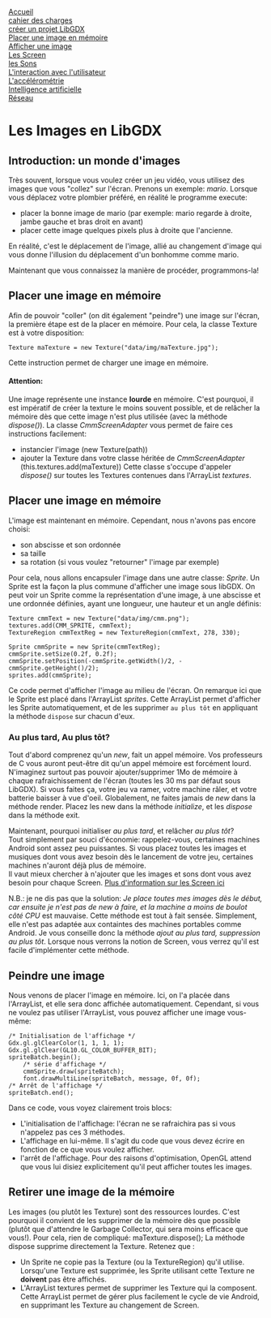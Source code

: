 [Accueil](accueil.html)  
[cahier des charges](cahier_des_charges.html)  
[créer un projet LibGDX](creer_projet.html)  
[Placer une image en mémoire](Les_Images_en_LibGDX.html)  
[Afficher une image](les_bases_du_painting.html)  
[Les Screen](screens.html)  
[les Sons](sons.html)  
[L'interaction avec l'utilisateur](reaction.html)  
[L'accélérométrie](accélérométrie.html)  
[Intelligence artificielle](intelligence_artificielle.html)  
[Réseau](reseau.html)


# Les Images en LibGDX #

## Introduction: un monde d'images ##

Très souvent, lorsque vous voulez créer un jeu vidéo, vous utilisez des images que vous "collez" sur l'écran.
Prenons un exemple: *mario*. Lorsque vous déplacez votre plombier préféré, en réalité le programme execute:

 * placer la bonne image de mario (par exemple: mario regarde à droite, jambe gauche et bras droit en avant)
 * placer cette image quelques pixels plus à droite que l'ancienne.

En réalité, c'est le déplacement de l'image, allié au changement d'image qui vous donne l'illusion du déplacement d'un bonhomme comme mario.

Maintenant que vous connaissez la manière de procéder, programmons-la!

## Placer une image en mémoire ##

Afin de pouvoir "coller" (on dit également "peindre") une image sur l'écran, la première étape est de la placer en mémoire.
Pour cela, la classe Texture est à votre disposition:

	Texture maTexture = new Texture("data/img/maTexture.jpg");

Cette instruction permet de charger une image en mémoire.

#### Attention: ####
Une image représente une instance **lourde** en mémoire. C'est pourquoi, il est impératif de créer la texture le moins souvent possible, et de relâcher la mémoire dès que cette image n'est plus utilisée (avec la méthode *dispose()*).
La classe *CmmScreenAdapter* vous permet de faire ces instructions facilement:
 * instancier l'image (new Texture(path))
 * ajouter la Texture dans votre classe héritée de *CmmScreenAdapter* (this.textures.add(maTexture))
Cette classe s'occupe d'appeler *dispose()* sur toutes les Textures contenues dans l'ArrayList *textures*.

## Placer une image en mémoire ##

L'image est maintenant en mémoire. Cependant, nous n'avons pas encore choisi:

 * son abscisse et son ordonnée
 * sa taille
 * sa rotation (si vous voulez "retourner" l'image par exemple)

Pour cela, nous allons encapsuler l'image dans une autre classe: *Sprite*.
Un Sprite est la façon la plus commune d'afficher une image sous libGDX. On peut voir un Sprite comme la représentation d'une image, à une abscisse et une ordonnée définies, ayant une longueur, une hauteur et un angle définis:

	Texture cmmText = new Texture("data/img/cmm.png");
	textures.add(CMM_SPRITE, cmmText);
	TextureRegion cmmTextReg = new TextureRegion(cmmText, 278, 330);
	
	Sprite cmmSprite = new Sprite(cmmTextReg);
	cmmSprite.setSize(0.2f, 0.2f);
	cmmSprite.setPosition(-cmmSprite.getWidth()/2, -cmmSprite.getHeight()/2);
	sprites.add(cmmSprite);

Ce code permet d'afficher l'image au milieu de l'écran.
On remarque ici que le Sprite est placé dans l'ArrayList *sprites*. Cette ArrayList permet d'afficher les Sprite automatiquement, et de les supprimer ``au plus tôt`` en appliquant la méthode ``dispose`` sur chacun d'eux.

### Au plus tard, Au plus tôt? ###
Tout d'abord comprenez qu'un *new*, fait un appel mémoire. Vos professeurs de C vous auront peut-être dit qu'un appel mémoire est forcément lourd. N'imaginez surtout pas pouvoir ajouter/supprimer 1Mo de mémoire à chaque rafraichissement de l'écran (toutes les 30 ms par défaut sous LibGDX). Si vous faites ça, votre jeu va ramer, votre machine râler, et votre batterie baisser à vue d'oeil.
Globalement, ne faites jamais de *new* dans la méthode render. Placez les new dans la méthode *initialize*, et les *dispose* dans la méthode exit.  

Maintenant, pourquoi initialiser *au plus tard*, et relâcher *au plus tôt*?  
Tout simplement par souci d'économie: rappelez-vous, certaines machines Android sont assez peu puissantes. Si vous placez toutes les images et musiques dont vous avez besoin dès le lancement de votre jeu, certaines machines n'auront déjà plus de mémoire.  
Il vaut mieux chercher à n'ajouter que les images et sons dont vous avez besoin pour chaque Screen. [Plus d'information sur les Screen ici](screens.html)

N.B.: je ne dis pas que la solution: *Je place toutes mes images dès le début, car ensuite je n'est pas de new à faire, et la machine a moins de boulot côté CPU* est mauvaise. Cette méthode est tout à fait sensée. Simplement, elle n'est pas adaptée aux containtes des machines portables comme Android. Je vous conseille donc la méthode *ajout au plus tard, suppression au plus tôt*. Lorsque nous verrons la notion de Screen, vous verrez qu'il est facile d'implémenter cette méthode.

## Peindre une image ##

Nous venons de placer l'image en mémoire. Ici, on l'a placée dans l'ArrayList, et elle sera donc affichée automatiquement. Cependant, si vous ne voulez pas utiliser l'ArrayList, vous pouvez afficher une image vous-même:

	/* Initialisation de l'affichage */
	Gdx.gl.glClearColor(1, 1, 1, 1);
	Gdx.gl.glClear(GL10.GL_COLOR_BUFFER_BIT);
	spriteBatch.begin();
		/* série d'affichage */
		cmmSprite.draw(spriteBatch);
		font.drawMultiLine(spriteBatch,	message, 0f, 0f);
	/* Arrêt de l'affichage */
	spriteBatch.end();

Dans ce code, vous voyez clairement trois blocs:

 * L'initialisation de l'affichage: l'écran ne se rafraichira pas si vous n'appelez pas ces 3 méthodes.
 * L'affichage en lui-même. Il s'agit du code que vous devez écrire en fonction de ce que vous voulez afficher.
 * l'arrêt de l'affichage. Pour des raisons d'optimisation, OpenGL attend que vous lui disiez explicitement qu'il peut afficher toutes les images.


 ## Retirer une image de la mémoire ##

Les images (ou plutôt les Texture) sont des ressources lourdes. C'est pourquoi il convient de les supprimer de la mémoire dès que possible (plutôt que d'attendre le Garbage Collector, qui sera moins efficace que vous!). Pour cela, rien de compliqué:
 	maTexture.dispose();
 La méthode dispose supprime directement la Texture. Retenez que :
 
  * Un Sprite ne copie pas la Texture (ou la TextureRegion) qu'il utilise. Lorsqu'une Texture est supprimée, les Sprite utilisant cette Texture ne **doivent** pas être affichés.
  * L'ArrayList textures permet de supprimer les Texture qui la composent. Cette ArrayList permet de gérer plus facilement le cycle de vie Android, en supprimant les Texture au changement de Screen.
